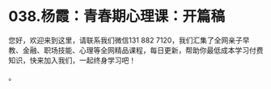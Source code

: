 # 038.杨霞：青春期心理课：开篇稿

您好，欢迎来到这里，请联系我们微信131 882 7120，我们汇集了全网亲子早教、金融、职场技能、心理等全网精品课程，每日更新，帮助你最低成本学习付费知识，快来加入我们，一起终身学习吧！

。